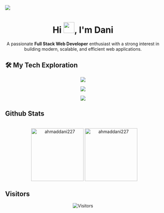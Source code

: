 <img src="https://user-images.githubusercontent.com/74038190/212284136-03988914-d899-44b4-b1d9-4eeccf656e44.gif">

<h1 align="center">Hi <img src="https://media.giphy.com/media/hvRJCLFzcasrR4ia7z/giphy.gif" width="35">, I'm Dani</h1>
<p align="center">A passionate <b>Full Stack Web Developer</b> enthusiast with a strong interest in building modern, scalable, and efficient web applications.</p>

<h2>🛠️ My Tech Exploration</h2>

<p align="center">
    <img src="https://skillicons.dev/icons?i=html,css,js,ts,bootstrap,tailwind" />
</p>
<p align="center">
    <img src="https://skillicons.dev/icons?i=nodejs,react,redux,vue,express,prisma,mysql,mongo" />
</p>
<p align="center">
    <img src="https://skillicons.dev/icons?i=git,github,vscode" />
</p>

<h2>Github Stats</h2>

<p align="center">
	<br/> &nbsp;
	<img align="center" height="170em" src="https://github-readme-stats-eight-theta.vercel.app/api?username=ahmaddani227&show_icons=true&locale=en&theme=algolia&include_all_commits=true&count_private=true&hide_border=true" alt="ahmaddani227" />
    <img align="center" height="170em" src="https://github-readme-stats-eight-theta.vercel.app/api/top-langs?username=ahmaddani227&show_icons=true&locale=en&layout=compact&theme=algolia&hide_border=true" alt="ahmaddani227" />
</p>

<h2>Visitors</h2>

<p align="center">
  <img src="https://count.getloli.com/@ahmaddani227?name=ahmaddani227&theme=love-and-deepspace" alt="Visitors">
</p>
